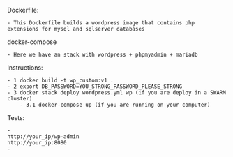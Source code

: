 Dockerfile:

    - This Dockerfile builds a wordpress image that contains php extensions for mysql and sqlserver databases

docker-compose

    - Here we have an stack with wordpress + phpmyadmin + mariadb

Instructions:

    - 1 docker build -t wp_custom:v1 .
    - 2 export DB_PASSWORD=YOU_STRONG_PASSWORD_PLEASE_STRONG
    - 3 docker stack deploy wordpress.yml wp (if you are deploy in a SWARM cluster)
        - 3.1 docker-compose up (if you are running on your computer)
Tests:
    
    - 
    http://your_ip/wp-admin
    http://your_ip:8080
    -

